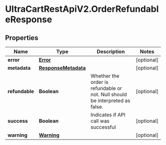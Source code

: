 # UltraCartRestApiV2.OrderRefundableResponse

## Properties
Name | Type | Description | Notes
------------ | ------------- | ------------- | -------------
**error** | [**Error**](Error.md) |  | [optional] 
**metadata** | [**ResponseMetadata**](ResponseMetadata.md) |  | [optional] 
**refundable** | **Boolean** | Whether the order is refundable or not.  Null should be interpreted as false. | [optional] 
**success** | **Boolean** | Indicates if API call was successful | [optional] 
**warning** | [**Warning**](Warning.md) |  | [optional] 


